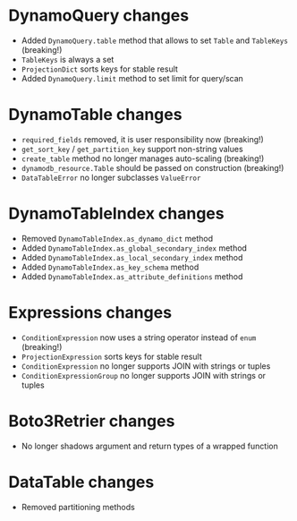 # DynamoQuery changes

- Added `DynamoQuery.table` method that allows to set `Table` and `TableKeys` (breaking!)
- `TableKeys` is always a set
- `ProjectionDict` sorts keys for stable result
- Added `DynamoQuery.limit` method to set limit for query/scan

# DynamoTable changes

- `required_fields` removed, it is user responsibility now (breaking!)
- `get_sort_key` / `get_partition_key` support non-string values
- `create_table` method no longer manages auto-scaling (breaking!)
- `dynamodb_resource.Table` should be passed on construction (breaking!)
- `DataTableError` no longer subclasses `ValueError`

# DynamoTableIndex changes

- Removed `DynamoTableIndex.as_dynamo_dict` method
- Added `DynamoTableIndex.as_global_secondary_index` method
- Added `DynamoTableIndex.as_local_secondary_index` method
- Added `DynamoTableIndex.as_key_schema` method
- Added `DynamoTableIndex.as_attribute_definitions` method

# Expressions changes

- `ConditionExpression` now uses a string operator instead of `enum` (breaking!)
- `ProjectionExpression` sorts keys for stable result
- `ConditionExpression` no longer supports JOIN with strings or tuples
- `ConditionExpressionGroup` no longer supports JOIN with strings or tuples

# Boto3Retrier changes

- No longer shadows argument and return types of a wrapped function
 
# DataTable changes

- Removed partitioning methods
